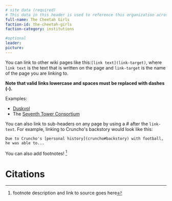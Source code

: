 ```yaml
---
# site data (required)
# This data in this header is used to reference this organization across the entire website. 
full-name: The Cheetah Girls
faction-id: the-cheetah-girls
faction-category: institutions

#optional
leader:
picture:
---
```


You can link to other wiki pages like this:`[link text](link-target)`, where `link text` is the text that is written on the page and `link-target` is the name of the page you are linking to.

**Note that valid links lowercase and spaces must be replaced with dashes (-).**

Examples:
* [Duskvol](duskvol)
* The [Seventh Tower Consortium](seventh-tower-consortium)

You can also link to sub-headers on any page by using a # after the `link-text`. For example, linking to Cruncho's backstory would look like this:

`Due to Cruncho's [personal history](cruncho#backstory) with football, he was able to...`

You can also add footnotes! [^my-footnote]

# Citations

[^my-footnote]: footnote description and link to source goes here